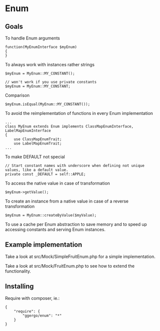 # Enum
## Goals
To handle Enum arguments
```
function(MyEnumInterface $myEnum)
{
}
```

To always work with instances rather strings
```
$myEnum = MyEnum::MY_CONSTANT();

// won't work if you use private constants
$myEnum = MyEnum::MY_CONSTANT;
```

Comparison
```
$myEnum.isEqual(MyEnum::MY_CONSTANT());
```

To avoid the reimplementation of functions in every Enum implementation
```
...
class MyEnum extends Enum implements ClassMapEnumInterface, LabelMapEnumInterface
{
    use ClassMapEnumTrait;
    use LabelMapEnumTrait;
...
```

To make DEFAULT not special
```
// Start constant names with underscore when defining not unique values, like a default value.
private const _DEFAULT = self::APPLE;
```

To access the native value in case of transformation
```
$myEnum->getValue();
``` 
 
To create an instance from a native value in case of a reverse transformation
```
$myEnum = MyEnum::createByValue($myValue);
```

To use a cache per Enum abstraction to save memory and to speed up accessing constants and serving Enum instances. 

## Example implementation
Take a look at src/Mock/SimpleFruitEnum.php for a simple implementation.

Take a look at src/Mock/FruitEnum.php to see how to extend the functionality.

## Installing

Require with composer, ie.:

```
{
    "require": {
        "ggergo/enum": "*"
    }
}
```
